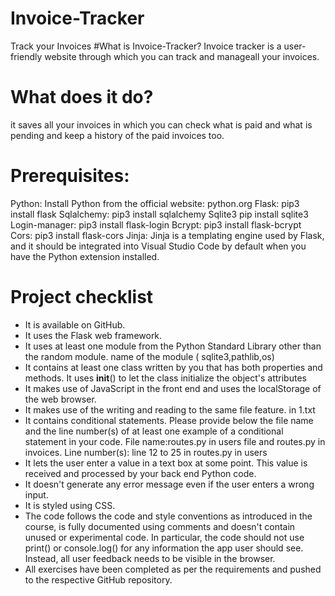 # Invoice-Tracker
Track your Invoices
#What is Invoice-Tracker?
Invoice tracker is a user-friendly website through which you can track and manageall your invoices.

# What does it do?
it saves all your invoices in which you can check what is paid and what is pending and keep a history of the paid invoices too.

# Prerequisites:
Python: Install Python from the official website: python.org
Flask: pip3 install flask
Sqlalchemy: pip3 install sqlalchemy
Sqlite3 pip install sqlite3
Login-manager: pip3 install flask-login
Bcrypt: pip3 install flask-bcrypt
Cors: pip3 install flask-cors
Jinja: Jinja is a templating engine used by Flask, and it should be integrated into Visual Studio Code by default when you have the Python extension installed.

# Project checklist
- It is available on GitHub.
- It uses the Flask web framework.
- It uses at least one module from the Python Standard Library other than the random module. name of the module (	sqlite3,pathlib,os)
- It contains at least one class written by you that has both properties and methods. It uses __init__() to let the class initialize the object's attributes
- It makes use of JavaScript in the front end and uses the localStorage of the web browser.
- It makes use of the writing and reading to the same file feature. in 1.txt
- It contains conditional statements. Please provide below the file name and the line number(s) of at least one example of a conditional statement in your code.
File name:routes.py in users file and routes.py in invoices.
Line number(s): line 12 to 25 in routes.py in users  
- It lets the user enter a value in a text box at some point. This value is received and processed by your back end Python code.
- It doesn't generate any error message even if the user enters a wrong input.
- It is styled using CSS.
- The code follows the code and style conventions as introduced in the course, is fully documented using comments and doesn't contain unused or experimental code. In particular, the code should not use print() or console.log() for any information the app user should see. Instead, all user feedback needs to be visible in the browser.
- All exercises have been completed as per the requirements and pushed to the respective GitHub repository.
